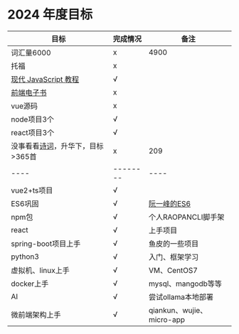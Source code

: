 # 2024 年度目标

|目标|完成情况|备注|
|----|--------|----|
|词汇量6000|x|4900|
|托福|x||
|[现代 JavaScript 教程](https://www.w3cschool.cn/qoyhx/)|√||
|[前端电子书](https://niceboybao.github.io/2019/03/05/others/books/)|x||
|vue源码|x||
|node项目3个|√||
|react项目3个|√||
|没事看看[诗词](https://www.gushiwen.cn/)，升华下，目标>365首|x|209|
|----|--------|----|
|vue2+ts项目|√||
|ES6巩固|√|[阮一峰的ES6](https://www.bookstack.cn/read/es6-3rd/spilt.1.docs-destructuring.md)|
|npm包|√|个人RAOPANCLI脚手架|
|react|√|上手项目|
|spring-boot项目上手|√|鱼皮的一些项目|
|python3|√|入门、框架学习|
|虚拟机、linux上手|√|VM、CentOS7|
|docker上手|√|mysql、mangodb等等|
|AI|√|尝试ollama本地部署|
|微前端架构上手|√|qiankun、wujie、micro-app|
